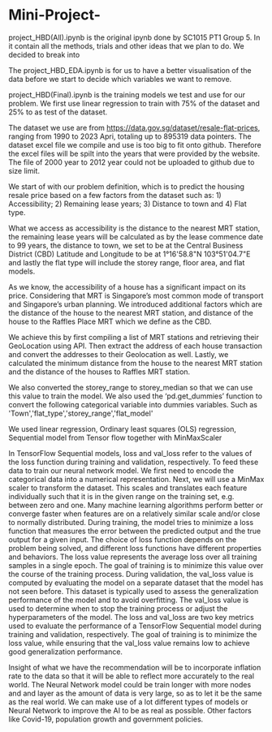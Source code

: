 # Mini-Project-

project_HBD(All).ipynb is the original ipynb done by SC1015 PT1 Group 5. In it contain all the methods, trials and other ideas that we plan to do. We decided to break into 

The project_HBD_EDA.ipynb is for us to have a better visualisation of the data before we start to decide which variables we want to remove. 

project_HBD(Final).ipynb is the training models we test and use for our problem. We first use linear regression to train with 75% of the dataset and 25% to as test of the dataset. 

The dataset we use are from https://data.gov.sg/dataset/resale-flat-prices, ranging from 1990 to 2023 Apri, totaling up to 895319 data pointers. The dataset excel file we compile and use is too big to fit onto github. Therefore the excel files will be spilt into the years that were provided by the website. The file of 2000 year to 2012 year could not be uploaded to github due to size limit.

We start of with our problem definition, which is to predict the housing resale price based on a few factors from the dataset such as: 1) Accessibility; 2) Remaining lease years; 3) Distance to town and 4) Flat type.

What we access as accessibility is the distance to the nearest MRT station, the remaining lease years will be calculated as by the lease commence date to 99 years, the distance to town, we set to be at the Central Business District (CBD) Latitude and Longitude to be at 1°16'58.8"N 103°51'04.7"E and lastly the flat type will include the storey range, floor area, and flat models.

As we know, the accessibility of a house has a significant impact on its price. Considering that MRT is Singapore’s most common mode of transport and Singapore’s urban planning. We introduced additional factors which are the distance of the house to the nearest MRT station, and distance of the house to the Raffles Place MRT which we define as the CBD.

We achieve this by first compiling a list of MRT stations and retrieving their GeoLocation using API. Then extract the address of each house transaction and convert the addresses to their Geolocation as well. Lastly, we calculated the minimum distance from the house to the nearest MRT station and the distance of the houses to Raffles MRT station.

We also converted the storey_range to storey_median so that we can use this value to train the model. We also used the ‘pd.get_dummies’ function to convert the following categorical variable into dummies variables. Such as 'Town','flat_type','storey_range','flat_model'

We used linear regression, Ordinary least squares (OLS) regression, Sequential model from Tensor flow together with MinMaxScaler

In TensorFlow Sequential models, loss and val_loss refer to the values of the loss function during training and validation, respectively. To feed these data to train our neural network model. We first need to encode the categorical data into a numerical representation. Next, we will use a MinMax scaler to transform the dataset. This scales and translates each feature individually such that it is in the given range on the training set, e.g. between zero and one. Many machine learning algorithms perform better or converge faster when features are on a relatively similar scale and/or close to normally distributed. During training, the model tries to minimize a loss function that measures the error between the predicted output and the true output for a given input. The choice of loss function depends on the problem being solved, and different loss functions have different properties and behaviors. The loss value represents the average loss over all training samples in a single epoch. The goal of training is to minimize this value over the course of the training process. During validation, the val_loss value is computed by evaluating the model on a separate dataset that the model has not seen before. This dataset is typically used to assess the generalization performance of the model and to avoid overfitting. The val_loss value is used to determine when to stop the training process or adjust the hyperparameters of the model. The loss and val_loss are two key metrics used to evaluate the performance of a TensorFlow Sequential model during training and validation, respectively. The goal of training is to minimize the loss value, while ensuring that the val_loss value remains low to achieve good generalization performance.

Insight of what we have the recommendation will be to incorporate inflation rate to the data so that it will be able to reflect more accurately to the real world. The Neural Network model could be train longer with more nodes and and layer as the amount of data is very large, so as to let it be the same as the real world. We can make use of a lot different types of models or Neural Network to improve the AI to be as real as possible. Other factors like Covid-19, population growth and government policies. 
